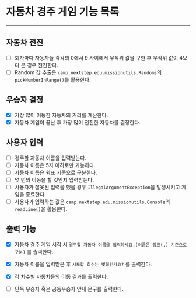# 자동차 경주 게임 기능 목록

---

## 자동차 전진
- [ ] 회차마다 자동차들 각각의 0에서 9 사이에서 무작위 값을 구한 후 무작위 값이 4보다 큰 경우 전진한다.
- [ ] Random 값 추출은 `camp.nextstep.edu.missionutils.Randoms`의 `pickNumberInRange()`를 활용한다.
## 우승자 결정
- [x] 가장 많이 이동한 자동차의 거리를 계산한다.
- [x] 자동차 게임이 끝난 후 가장 많이 전진한 자동차를 결정한다. 

## 사용자 입력
- [ ] 경주할 자동차 이름을 입력받는다.
- [ ] 자동차 이름은 5자 이하로만 가능하다.
- [ ] 자동차 이름은 쉼표 기준으로 구분한다.
- [ ] 몇 번의 이동을 할 것인지 입력받는다.
- [ ] 사용자가 잘못된 입력을 했을 경우 `IllegalArgumentException`을 발생시키고 게임을 종료한다.
- [ ] 사용자가 입력하는 값은 `camp.nextstep.edu.missionutils.Console`의 `readLine()`을 활용한다.

## 출력 기능
- [x] 자동차 경주 게임 시작 시 `경주할 자동차 이름을 입력하세요.(이름은 쉼표(,) 기준으로 구분)` 를 출력한다.
- [x] 자동차 이름을 입력받은 후 `시도할 회수는 몇회인가요?` 를 출력한다.
- [x] 각 차수별 자동차들의 이동 결과를 출력한다.
- [ ] 단독 우승자 혹은 공동우승자 안내 문구를 출력한다.


